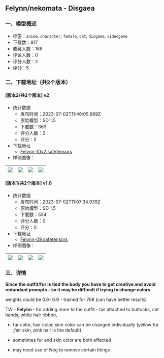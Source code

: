## Felynn/nekomata - Disgaea
### 一、模型概述

- 标签：`anime`, `character`, `female`, `cat`, `disgaea`, `videogame`
- 下载数：917
- 收藏人数：188
- 评论人数：0
- 评分人数：2
- 评分：5

### 二、下载地址（共2个版本）

#### [版本2/共2个版本] v2

- 统计数据
  - 发布时间：2023-07-02T11:46:05.989Z
  - 原始模型：SD 1.5
  - 下载数：363
  - 评分人数：2
  - 评分：5
- 下载地址
  - [Felynn-10v2.safetensors](https://civitai.com/api/download/models/107960)
- 样例图像：

| <img src="https://image.civitai.com/xG1nkqKTMzGDvpLrqFT7WA/856b6fc3-ebdc-491f-a543-83a5d66cb2d3/width=450/1372031.jpeg" /> | <img src="https://image.civitai.com/xG1nkqKTMzGDvpLrqFT7WA/867b0e99-d4bb-4e8c-a5fe-7cfbec305fce/width=450/1371792.jpeg" /> | <img src="https://image.civitai.com/xG1nkqKTMzGDvpLrqFT7WA/3c61145a-64db-4eb1-9621-2b11549e2fb4/width=450/1371980.jpeg" /> | <img src="https://image.civitai.com/xG1nkqKTMzGDvpLrqFT7WA/26dfc5ce-9912-45cd-aaa1-499efbf4ce86/width=450/1371794.jpeg" /> |
| ---- | ---- | ---- | ---- |

#### [版本1/共2个版本] v1.0

- 统计数据
  - 发布时间：2023-07-02T11:07:34.939Z
  - 原始模型：SD 1.5
  - 下载数：554
  - 评分人数：0
  - 评分：0
- 下载地址
  - [Felynn-09.safetensors](https://civitai.com/api/download/models/86331)
- 样例图像：

| <img src="https://image.civitai.com/xG1nkqKTMzGDvpLrqFT7WA/36ca24b9-3939-4a8d-b3c4-851119a83f4b/width=450/981883.jpeg" /> | <img src="https://image.civitai.com/xG1nkqKTMzGDvpLrqFT7WA/3592ad1d-705a-4970-92cd-41ab84417c0c/width=450/981881.jpeg" /> | <img src="https://image.civitai.com/xG1nkqKTMzGDvpLrqFT7WA/28e89d5e-035f-4f60-a759-91ada19e870b/width=450/981879.jpeg" /> | <img src="https://image.civitai.com/xG1nkqKTMzGDvpLrqFT7WA/f360c3ba-35b5-48c7-b48e-2f78082c3bea/width=450/981875.jpeg" /> |
| ---- | ---- | ---- | ---- |


### 三、详情
<p><strong>Since the outfit/fur is tied the body you have to get creative and avoid redundant prompts -  so it may be difficult if trying to change colors</strong></p><p>weights could be 0.6- 0.9 - trained for 768 (can have better results)</p><p>TW - <strong>Felynn - </strong>for adding more to the outfit - tail attached to buttocks, cat hands, white hair ribbon,</p><ul><li><p>fur color, hair color, skin color can be changed individually (yellow fur ,fair skin, pink hair is the default)</p></li><li><p>sometimes fur and skin color are both effected </p></li><li><p>may need use of Neg to remove certain things</p></li></ul><p></p>